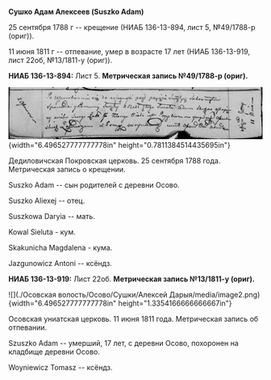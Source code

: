 **Сушко Адам Алексеев (Suszko Adam)**

25 сентября 1788 г -- крещение (НИАБ 136-13-894, лист 5, №49/1788-р
(ориг)).

11 июня 1811 г -- отпевание, умер в возрасте 17 лет (НИАБ 136-13-919,
лист 22об, №13/1811-у (ориг)).

**НИАБ 136-13-894:** Лист 5. **Метрическая запись №49/1788-р (ориг).**

![](./media/d2ae9ad9a59e514d211b3c3b896755ede03aa53a.png){width="6.496527777777778in"
height="0.7811384514435695in"}

Дедиловичская Покровская церковь. 25 сентября 1788 года. Метрическая
запись о крещении.

Suszko Adam -- сын родителей с деревни Осово.

Suszko Aliexej -- отец.

Suszkowa Daryia -- мать.

Kowal Sieluta - кум.

Skakunicha Magdalena - кума.

Jazgunowicz Antoni -- ксёндз.

**НИАБ 136-13-919:** Лист 22об. **Метрическая запись №13/1811-у
(ориг).**

![](./Осовская волость/Осово/Сушки/Алексей Дарыя/media/image2.png){width="6.496527777777778in"
height="1.3354166666666667in"}

Осовская униатская церковь. 11 июня 1811 года. Метрическая запись об
отпевании.

Szuszko Adam -- умерший, 17 лет, с деревни Осово, похоронен на кладбище
деревни Осово.

Woyniewicz Tomasz -- ксёндз.
